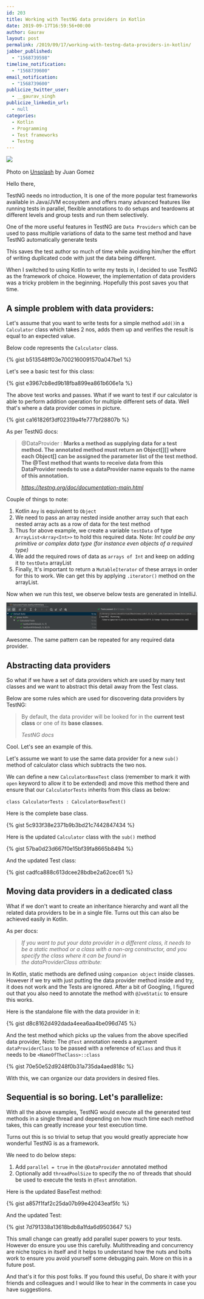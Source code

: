 ```yaml
---
id: 203
title: Working with TestNG data providers in Kotlin
date: 2019-09-17T16:59:56+00:00
author: Gaurav
layout: post
permalink: /2019/09/17/working-with-testng-data-providers-in-kotlin/
jabber_published:
  - "1568739598"
timeline_notification:
  - "1568739600"
email_notification:
  - "1568739600"
publicize_twitter_user:
  - __gaurav_singh
publicize_linkedin_url:
  - null
categories:
  - Kotlin
  - Programming
  - Test frameworks
  - Testng
---
```


![](/assets/images/wp-content/uploads/2019/09/juan-gomez-kt-wa0gdfq8-unsplash.jpg)

Photo on [Unsplash](https://unsplash.com/search/photos/keyboard?utm_source=unsplash&utm_medium=referral&utm_content=creditCopyText) by Juan Gomez

Hello there,

TestNG needs no introduction, It is one of the more popular test frameworks available in Java/JVM
ecosystem and offers many advanced features like running tests in parallel, flexible annotations to
do setups and teardowns at different levels and group tests and run them selectively.

One of the more useful features in TestNG are `Data Providers` which can be used to pass multiple
variations of data to the same test method and have TestNG automatically generate tests

This saves the test author so much of time while avoiding him/her the effort of writing duplicated
code with just the data being different.

When I switched to using Kotlin to write my tests in, I decided to use TestNG as the framework of
choice. However, the implementation of data providers was a tricky problem in the beginning.
Hopefully this post saves you that time.

## A simple problem with data providers:

Let's assume that you want to write tests for a simple method `add()`in a `Calculator` class which
takes 2 nos, adds them up and verifies the result is equal to an expected value.

Below code represents the `Calculator` class.

{% gist b513548ff03e7002160091570a047be1 %}

Let's see a basic test for this class:

{% gist e3967cb8ed9b18fba899ea861b606e1a %}

The above test works and passes. What if we want to test if our calculator is able to perform
addition operation for multiple different sets of data. Well that's where a data provider comes in
picture.

{% gist ca161826f3df02319a4fe777bf28807b %}

As per TestNG docs:

<blockquote class="wp-block-quote">
  <p>
    @DataProvider : <strong>Marks a method as supplying data for a test method. The annotated method must return an Object[][] where each Object[] can be assigned the parameter list of the test method. The @Test method that wants to receive data from this DataProvider needs to use a dataProvider name equals to the name of this annotation.</strong>
  </p>
  
  <cite><a href="https://testng.org/doc/documentation-main.html">https://testng.org/doc/documentation-main.html</a></cite>
</blockquote>

Couple of things to note:

1. Kotlin `Any` is equivalent to `Object`
2. We need to pass an array nested inside another array such that each nested array acts as a row of
   data for the test method
3. Thus for above example, we create a variable `testData` of type `ArrayList<Array<Int>>` to hold
   this required data. Note: _Int could be any primitive or complex data type (for instance even
   objects of a required type)_
4. We add the required rows of data as `arrays of Int` and keep on adding it to `testData` arrayList
5. Finally, It's important to return a `MutableIterator` of these arrays in order for this to work.
   We can get this by applying `.iterator()` method on the arrayList.

Now when we run this test, we observe below tests are generated in
IntelliJ.

![Test runner](/assets/images/wp-content/uploads/2019/09/image.png)

Awesome. The same pattern can be repeated for any required data provider.

## Abstracting data providers

So what if we have a set of data providers which are used by many test classes and we want to
abstract this detail away from the Test class.

Below are some rules which are used for discovering data providers by TestNG:

<blockquote class="wp-block-quote">
  <p>
    By default, the data provider will be looked for in the <strong>current test class</strong> or one of its <strong>base classes</strong>.
  </p>
  
  <cite>TestNG docs</cite>
</blockquote>

Cool. Let's see an example of this.

Let's assume we want to use the same data provider for a new `sub()` method of calculator class
which subtracts the two nos.

We can define a new `CalculatorBaseTest` class (remember to mark it with `open` keyword to allow it
to be extended) and move this method there and ensure that our `CalculatorTests` inherits from this
class as below:

`class CalculatorTests : CalculatorBaseTest()`

Here is the complete base class.

{% gist 5c933f38e2371b9b3bd21c7442847434 %}

Here is the updated `Calculator` class with the `sub()` method

{% gist 57ba0d23d667f0e15bf39fa8665b8494 %}

And the updated Test class:

{% gist cadfca888c613dcee28bdbe2a62cec61 %}

## Moving data providers in a dedicated class

What if we don't want to create an inheritance hierarchy and want all the related data providers to
be in a single file. Turns out this can also be achieved easily in Kotlin.

As per docs:

<blockquote class="wp-block-quote">
  <p>
    <em>If you want to put your data provider in a different class, it needs to be a static method or a class with a non-arg constructor, and you specify the class where it can be found in the&nbsp;dataProviderClass&nbsp;attribute:</em>
  </p>
</blockquote>

In Kotlin, static methods are defined using `companion object` inside classes. However if we try
with just putting the data provider method inside and try, it does not work and the Tests are
ignored. After a bit of Googling, I figured out that you also need to annotate the method with
`@JvmStatic` to ensure this works.

Here is the standalone file with the data provider in it:

{% gist d8c8162d492dada4eea6aa4be096d745 %}

And the test method which picks up the values from the above specified data provider, Note: The
`@Test` annotation needs a argument `dataProviderClass` to be passed with a reference of `KClass`
and thus it needs to be `<NameOfTheClass>::class`

{% gist 70e50e52d9248f0b31a735da4aed818c %}

With this, we can organize our data providers in desired files.

## Sequential is so boring. Let's parallelize:

With all the above examples, TestNG would execute all the generated test methods in a single thread
and depending on how much time each method takes, this can greatly increase your test execution
time.

Turns out this is so trivial to setup that you would greatly appreciate how wonderful TestNG is as a
framework.

We need to do below steps:

1. Add `parallel = true` in the `@DataProvider` annotated method
2. Optionally add `threadPoolSize` to specify the no of threads that should be used to execute the
   tests in `@Test` annotation.

Here is the updated BaseTest method:

{% gist a857f1faf2c25da07b99e42043eaf5fc %}

And the updated Test:

{% gist 7d791338a13618bdb8a1fda6d9503647 %}

This small change can greatly add parallel super powers to your tests. However do ensure you use
this carefully. Multithreading and concurrency are niche topics in itself and it helps to understand
how the nuts and bolts work to ensure you avoid yourself some debugging pain. More on this in a
future post.

And that's it for this post folks. If you found this useful, Do share it with your friends and
colleagues and I would like to hear in the comments in case you have suggestions.
